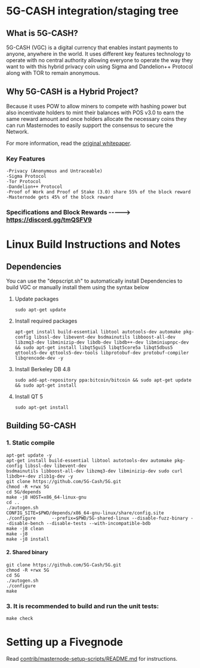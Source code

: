 5G-CASH integration/staging tree
===========================

What is 5G-CASH?
----------------
5G-CASH (VGC) is a digital currency that enables instant payments to anyone, anywhere in the world. It uses different key features technology to operate with no central authority allowing everyone to operate the way they want to with this hybrid privacy coin using Sigma and Dandelion++ Protocol along with TOR to remain anonymous.

Why 5G-CASH is a Hybrid Project?
-------------------------------
Because it uses POW to allow miners to compete with hashing power but also incentivate holders to mint their balances with POS v3.0 to earn the same reward amount and once holders allocate the necessary coins they can run Masternodes to easily support the consensus to secure the Network.

For more information, read the
[original whitepaper](https://fiveg.cash/wp-content/uploads/2021/09/5G-CASH-Whitepaper.pdf).



### Key Features
    -Privacy (Anonymous and Untraceable)
    -Sigma Protocol 
    -Tor Protocol
    -Dandelion++ Protocol
    -Proof of Work and Proof of Stake (3.0) share 55% of the block reward
    -Masternode gets 45% of the block reward

### Specifications and Block Rewards -----> https://discord.gg/tmQSFV9


Linux Build Instructions and Notes
==================================

Dependencies
----------------------
You can use the "depscript.sh" to automatically install Dependencies to build VGC or manually install them using the syntax below

1.  Update packages

        sudo apt-get update 

2.  Install required packages
        
        apt-get install build-essential libtool autotools-dev automake pkg-config libssl-dev libevent-dev bsdmainutils libboost-all-dev libzmq3-dev libminizip-dev libdb-dev libdb++-dev libminiupnpc-dev && sudo apt-get install libqt5gui5 libqt5core5a libqt5dbus5 qttools5-dev qttools5-dev-tools libprotobuf-dev protobuf-compiler libqrencode-dev -y

3.  Install Berkeley DB 4.8

        sudo add-apt-repository ppa:bitcoin/bitcoin && sudo apt-get update && sudo apt-get install 
    
5.  Install QT 5

        sudo apt-get install 
        
        

Building 5G-CASH
----------------------
### 1. Static compile
    
    apt-get update -y
    apt-get install build-essential libtool autotools-dev automake pkg-config libssl-dev libevent-dev 
    bsdmainutils libboost-all-dev libzmq3-dev libminizip-dev sudo curl libdb++-dev zlib1g-dev -y
    git clone https://github.com/5G-Cash/5G.git
    chmod -R +rwx 5G 
    cd 5G/depends
    make -j8 HOST=x86_64-linux-gnu
    cd ..
    ./autogen.sh
    CONFIG_SITE=$PWD/depends/x86_64-gnu-linux/share/config.site ./configure      --prefix=$PWD/5G-shared-linux --disable-fuzz-binary --disable-bench --disable-tests --with-incompatible-bdb
    make -j8 clean
    make -j8
    make -j8 install
    


#### 2. Shared binary
    git clone https://github.com/5G-Cash/5G.git
    chmod -R +rwx 5G
    cd 5G
    ./autogen.sh
    ./configure
    make
    
### 3.  It is recommended to build and run the unit tests:
    make check


Setting up a Fivegnode
==================================

Read [contrib/masternode-setup-scripts/README.md](contrib/masternode-setup-scripts/README.md) for instructions.
